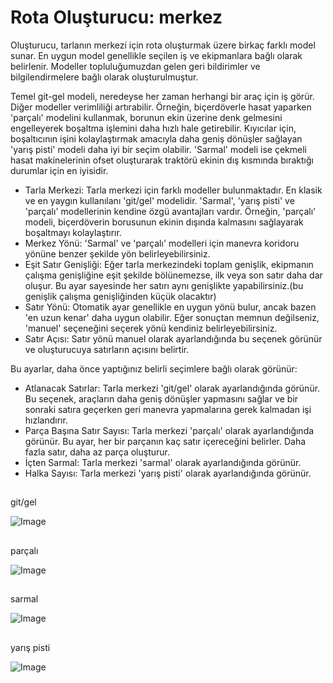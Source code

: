 # Rota Oluşturucu: merkez


Oluşturucu, tarlanın merkezi için rota oluşturmak üzere birkaç farklı model sunar. En uygun model genellikle seçilen iş ve ekipmanlara bağlı olarak belirlenir. 
Modeller topluluğumuzdan gelen geri bildirimler ve bilgilendirmelere bağlı olarak oluşturulmuştur.

Temel git-gel modeli, neredeyse her zaman herhangi bir araç için iş görür. Diğer modeller verimliliği artırabilir. 
Örneğin, biçerdöverle hasat yaparken 'parçalı' modelini kullanmak, borunun ekin üzerine denk gelmesini engelleyerek boşaltma işlemini daha hızlı hale getirebilir.
Kıyıcılar için, boşaltıcının işini kolaylaştırmak amacıyla daha geniş dönüşler sağlayan 'yarış pisti' modeli daha iyi bir seçim olabilir.
'Sarmal' modeli ise çekmeli hasat makinelerinin ofset oluşturarak traktörü ekinin dış kısmında bıraktığı durumlar için en iyisidir.



- Tarla Merkezi: Tarla merkezi için farklı modeller bulunmaktadır. En klasik ve en yaygın kullanılanı 'git/gel' modelidir. 
'Sarmal', 'yarış pisti' ve 'parçalı' modellerinin kendine özgü avantajları vardır. Örneğin, 'parçalı' modeli, biçerdöverin borusunun ekinin dışında kalmasını sağlayarak boşaltmayı kolaylaştırır.
- Merkez Yönü: 'Sarmal' ve 'parçalı' modelleri için manevra koridoru yönüne benzer şekilde yön belirleyebilirsiniz.
- Eşit Satır Genişliği: Eğer tarla merkezindeki toplam genişlik, ekipmanın çalışma genişliğine eşit şekilde bölünemezse, ilk veya son satır daha dar oluşur. Bu ayar sayesinde her satırı aynı genişlikte yapabilirsiniz.(bu genişlik çalışma genişliğinden küçük olacaktır)
- Satır Yönü: Otomatik ayar genellikle en uygun yönü bulur, ancak bazen 'en uzun kenar' daha uygun olabilir. Eğer sonuçtan memnun değilseniz, 'manuel' seçeneğini seçerek yönü kendiniz belirleyebilirsiniz.
- Satır Açısı: Satır yönü manuel olarak ayarlandığında bu seçenek görünür ve oluşturucuya satırların açısını belirtir.

Bu ayarlar, daha önce yaptığınız belirli seçimlere bağlı olarak görünür:
- Atlanacak Satırlar: Tarla merkezi 'git/gel' olarak ayarlandığında görünür. Bu seçenek, araçların daha geniş dönüşler yapmasını sağlar ve bir sonraki satıra geçerken geri manevra yapmalarına gerek kalmadan işi hızlandırır.
- Parça Başına Satır Sayısı: Tarla merkezi 'parçalı' olarak ayarlandığında görünür. Bu ayar, her bir parçanın kaç satır içereceğini belirler. Daha fazla satır, daha az parça oluşturur.
- İçten Sarmal: Tarla merkezi 'sarmal' olarak ayarlandığında görünür.
- Halka Sayısı: Tarla merkezi 'yarış pisti' olarak ayarlandığında görünür.


## 
git/gel


![Image](assets/updown_0_0_1024_591.png)

## 
parçalı


![Image](assets/lands_0_0_1024_599.png)

## 
sarmal


![Image](assets/spiral_0_0_1024_590.png)

## 
yarış pisti


![Image](assets/racetrack_0_0_1024_589.png)

